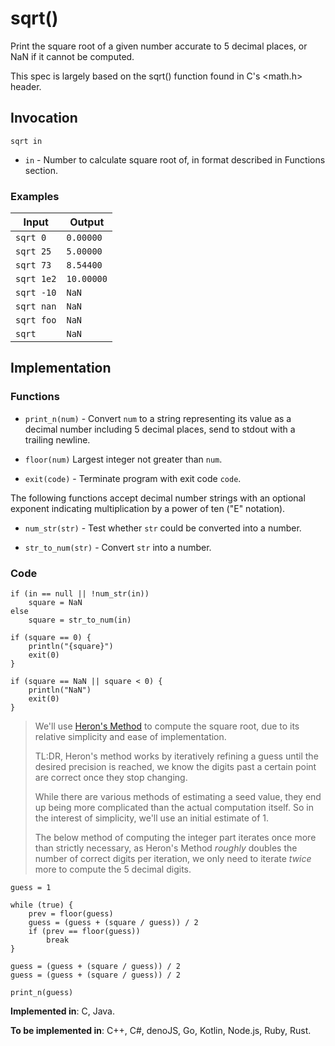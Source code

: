 # sqrt()

Print the square root of a given number accurate to 5 decimal places, or NaN if it cannot be computed.

This spec is largely based on the sqrt() function found in C's <math.h> header.

## Invocation

`sqrt in`

- `in` - Number to calculate square root of, in format described in Functions section.

### Examples

| Input      | Output     |
| ---------- | ---------- |
| `sqrt 0`   | `0.00000`  |
| `sqrt 25`  | `5.00000`  |
| `sqrt 73`  | `8.54400`  |
| `sqrt 1e2` | `10.00000` |
| `sqrt -10` | `NaN`      |
| `sqrt nan` | `NaN`      |
| `sqrt foo` | `NaN`      |
| `sqrt`     | `NaN`      |

## Implementation

### Functions

- `print_n(num)` - Convert `num` to a string representing its value as a decimal number including 5 decimal places, send to stdout with a trailing newline.

- `floor(num)` Largest integer not greater than `num`.

- `exit(code)` - Terminate program with exit code `code`.

The following functions accept decimal number strings with an optional exponent indicating multiplication by a power of ten ("E" notation).

- `num_str(str)` - Test whether `str` could be converted into a number.

- `str_to_num(str)` - Convert `str` into a number.

### Code

```
if (in == null || !num_str(in))
    square = NaN
else
    square = str_to_num(in)

if (square == 0) {
    println("{square}")
    exit(0)
}

if (square == NaN || square < 0) {
    println("NaN")
    exit(0)
}
```

> We'll use [Heron's Method](https://en.wikipedia.org/wiki/Methods_of_computing_square_roots#Heron's_method) to compute the square root, due to its relative simplicity and ease of implementation.
>
> TL:DR, Heron's method works by iteratively refining a guess until the desired precision is reached, we know the digits past a certain point are correct once they stop changing.
>
> While there are various methods of estimating a seed value, they end up being more complicated than the actual computation itself. So in the interest of simplicity, we'll use an initial estimate of 1.
>
> The below method of computing the integer part iterates once more than strictly necessary, as Heron's Method *roughly* doubles the number of correct digits per iteration, we only need to iterate *twice* more to compute the 5 decimal digits.

```
guess = 1

while (true) {
    prev = floor(guess)
    guess = (guess + (square / guess)) / 2
    if (prev == floor(guess))
        break
}

guess = (guess + (square / guess)) / 2
guess = (guess + (square / guess)) / 2

print_n(guess)
```

**Implemented in**: C, Java.

**To be implemented in**: C++, C#, denoJS, Go, Kotlin, Node.js, Ruby, Rust.
